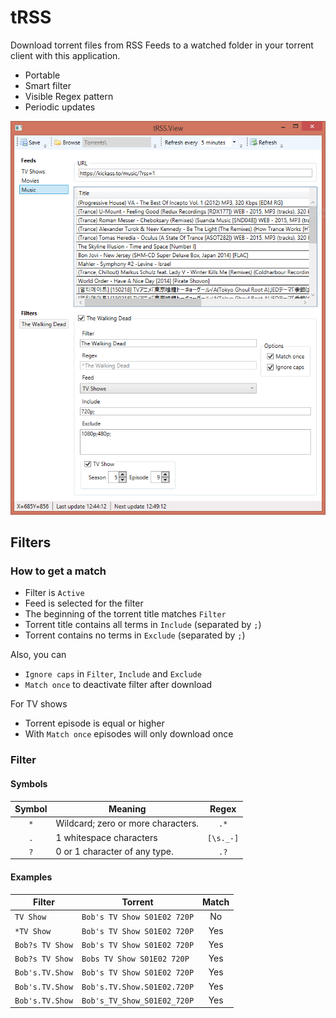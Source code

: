 # tRSS
Download torrent files from RSS Feeds to a watched folder in your torrent client with this application.

* Portable
* Smart filter
* Visible Regex pattern
* Periodic updates

![Application window](https://github.com/backlof/tRSS/blob/master/Media/Screenshot.png?raw=true)

##	Filters
### How to get a match

* Filter is `Active`
* Feed is selected for the filter
* The beginning of the torrent title matches `Filter`
* Torrent title contains all terms in `Include` (separated by `;`)
* Torrent contains no terms in `Exclude` (separated by `;`)

Also, you can

* `Ignore caps` in `Filter`, `Include` and `Exclude`
* `Match once` to deactivate filter after download

For TV shows

* Torrent episode is equal or higher
* With `Match once` episodes will only download once

### Filter
#### Symbols

|Symbol	|Meaning											|Regex		|
|:------:|--------------------------------------|:---------:|
|`*`		|Wildcard; zero or more characters.		|`.*`       |
|`.`		|1 whitespace characters					|`[\s._-]`	|
|`?`		|0 or 1 character of any type.			|`.?`     	|

#### Examples


|Filter				|Torrent								|Match	|
|-----------------|-----------------------------|:------:|
|`TV Show`			|`Bob's TV Show S01E02 720P`	|No		|
|`*TV Show`			|`Bob's TV Show S01E02 720P`	|Yes		|
|`Bob?s TV Show`	|`Bob's TV Show S01E02 720P`	|Yes		|
|`Bob?s TV Show`	|`Bobs TV Show S01E02 720P` 	|Yes		|
|`Bob's.TV.Show`	|`Bob's TV Show S01E02 720P`	|Yes		|
|`Bob's.TV.Show`	|`Bob's.TV.Show.S01E02.720P`	|Yes		|
|`Bob's.TV.Show`	|`Bob's_TV_Show_S01E02_720P`	|Yes		|

